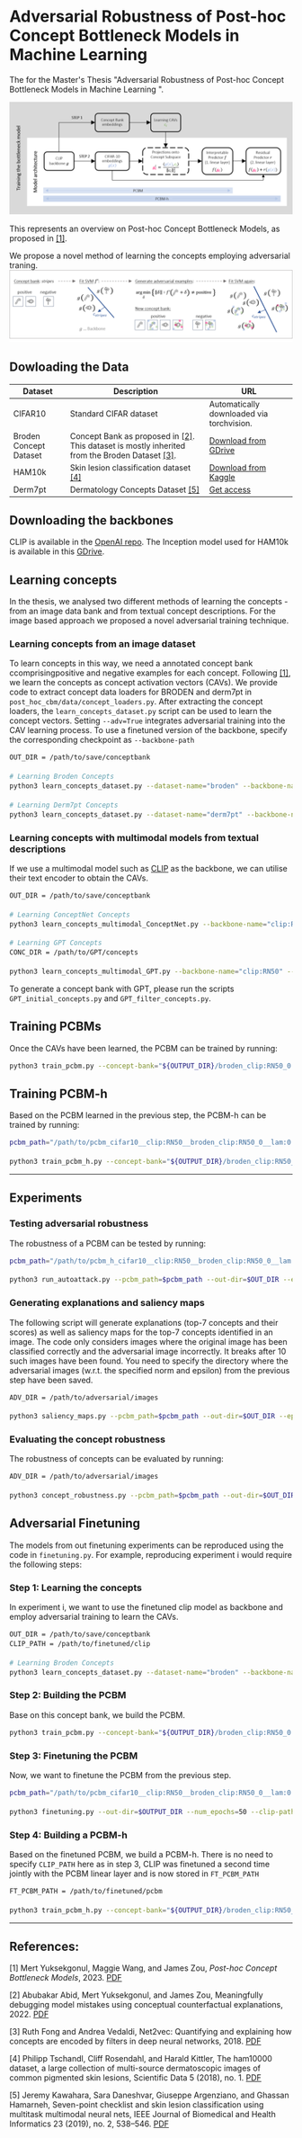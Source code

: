 # Adversarial Robustness of Post-hoc Concept Bottleneck Models in Machine Learning

The for the Master's Thesis "Adversarial Robustness of Post-hoc Concept Bottleneck Models in Machine Learning
". 

![PCBM Revision](https://github.com/MariaBulychev/Thesis_5/blob/master/pcbm_revision__3.png?raw=true "PCBM Revision Image")

This represents an overview on Post-hoc Concept Bottleneck Models, as proposed in [[1]](https://arxiv.org/pdf/2205.15480.pdf). 

We propose a novel method of learning the concepts employing adversarial traning. 
![Learning Concepts with Adversarial Training](https://github.com/MariaBulychev/Thesis_5/blob/master/adv_conc___.png?raw=true "PCBM Revision Image")

## Dowloading the Data 

| Dataset | Description | URL |
| ------- | ----------- | --- |
| CIFAR10 | Standard CIFAR dataset | Automatically downloaded via torchvision. |
| Broden Concept Dataset | Concept Bank as proposed in [[2]](https://arxiv.org/pdf/2106.12723.pdf). This dataset is mostly inherited from the Broden Dataset [[3]](https://arxiv.org/pdf/1801.03454.pdf). | [Download from GDrive](https://drive.google.com/file/d/1_yxGcveFcKetoB783H3iv3oiqXHYArT-/view?pli=1) |
| HAM10k | Skin lesion classification dataset [[4]](https://www.nature.com/articles/sdata2018161)  | [Download from Kaggle](https://www.kaggle.com/datasets/kmader/skin-cancer-mnist-ham10000) |
| Derm7pt | Dermatology Concepts Dataset [[5]](https://ieeexplore.ieee.org/document/8333693) | [Get access](https://derm.cs.sfu.ca/Welcome.html) | 

## Downloading the backbones

CLIP is available in the [OpenAI repo](https://github.com/openai/CLIP). The Inception model used for HAM10k is available in this [GDrive](https://drive.google.com/uc?id=1ToT8ifJ5lcWh8Ix19ifWlMcMz9UZXcmo).

## Learning concepts 

In the thesis, we analysed two different methods of learning the concepts - from an image data bank and from textual concept descriptions. For the image based approach we proposed a novel adversarial training technique.

### Learning concepts from an image dataset

To learn concepts in this way, we need a annotated concept bank ccomprisingpositive and negative examples for each concept. Following [[1]](https://arxiv.org/pdf/2205.15480.pdf), we learn the concepts as concept activation vectors (CAVs).
We provide code to extract concept data loaders for BRODEN and derm7pt in `post_hoc_cbm/data/concept_loaders.py`. After extracting the concept loaders, the `learn_concepts_dataset.py` script can be used to learn the concept vectors. Setting `--adv=True` integrates adversarial training into the CAV learning process. To use a finetuned version of the backbone, specify the corresponding checkpoint as `--backbone-path`

```bash
OUT_DIR = /path/to/save/conceptbank

# Learning Broden Concepts
python3 learn_concepts_dataset.py --dataset-name="broden" --backbone-name="clip:RN50" --C 0.001 0.01 0.1 1.0 10.0 --n-samples=50 --out-dir=$OUT_DIR

# Learning Derm7pt Concepts
python3 learn_concepts_dataset.py --dataset-name="derm7pt" --backbone-name="ham10000_inception" --C 0.001 0.01 0.1 1.0 10.0 --n-samples=50 --out-dir=$OUT_DIR
```

### Learning concepts with multimodal models from textual descriptions 

If we use a multimodal model such as [CLIP](https://arxiv.org/pdf/2103.00020.pdf) as the backbone, we can utilise their text encoder to obtain the CAVs. 

```bash
OUT_DIR = /path/to/save/conceptbank

# Learning ConceptNet Concepts
python3 learn_concepts_multimodal_ConceptNet.py --backbone-name="clip:RN50" --out-dir=$OUT_DIR --recurse=1

# Learning GPT Concepts
CONC_DIR = /path/to/GPT/concepts

python3 learn_concepts_multimodal_GPT.py --backbone-name="clip:RN50" --out-dir=$OUT_DIR --concept-file-path=$CONC_DIR --recurse=1
```

To generate a concept bank with GPT, please run the scripts `GPT_initial_concepts.py` and `GPT_filter_concepts.py`. 

## Training PCBMs

Once the CAVs have been learned, the PCBM can be trained by running:

```bash
python3 train_pcbm.py --concept-bank="${OUTPUT_DIR}/broden_clip:RN50_0.1_50.pkl" --dataset="cifar10" --backbone-name="clip:RN50" --out-dir=$OUTPUT_DIR --lam=2e-4
```

## Training PCBM-h

Based on the PCBM learned in the previous step, the PCBM-h can be trained by running: 

```bash
pcbm_path="/path/to/pcbm_cifar10__clip:RN50__broden_clip:RN50_0__lam:0.0002__alpha:0.99__seed:42.ckpt"

python3 train_pcbm_h.py --concept-bank="${OUTPUT_DIR}/broden_clip:RN50_0.1_50.pkl" --pcbm-path=$pcbm_path --out-dir=$OUTPUT_DIR --lam=2e-4 --dataset="cifar10"
```
---

## Experiments 

### Testing adversarial robustness 

The robustness of a PCBM can be tested by running:

```bash
pcbm_path="/path/to/pcbm_h_cifar10__clip:RN50__broden_clip:RN50_0__lam:0.0002__alpha:0.99__seed:42.ckpt"

python3 run_autoattack.py --pcbm_path=$pcbm_path --out-dir=$OUT_DIR --eps=0.001 --norm='Linf'
```

### Generating explanations and saliency maps  

The following script will generate explanations (top-7 concepts and their scores) as well as 
saliency maps for the top-7 concepts identified in an image.  The code only considers images where the original image has been classified correctly and the adversarial image incorrectly. It breaks after 10 such images have been found. You need to specify the directory where the adversarial images (w.r.t. the specified norm and epsilon) from the previous step have been saved. 

```bash
ADV_DIR = /path/to/adversarial/images

python3 saliency_maps.py --pcbm_path=$pcbm_path --out-dir=$OUT_DIR --eps=0.001 --norm='Linf' --adv-dir=$ADV_DIR
```

### Evaluating the concept robustness

The robustness of concepts can be evaluated by running:

```bash
ADV_DIR = /path/to/adversarial/images

python3 concept_robustness.py --pcbm_path=$pcbm_path --out-dir=$OUT_DIR --eps=0.001 --norm='Linf' --adv-dir=$ADV_DIR
```

## Adversarial Finetuning

The models from out finetuning experiments can be reproduced using the code in `finetuning.py`. For example, reproducing experiment i would require the following steps:

### Step 1: Learning the concepts 
In experiment i, we want to use the finetuned clip model as backbone and employ adversarial training to learn the CAVs. 

```bash
OUT_DIR = /path/to/save/conceptbank
CLIP_PATH = /path/to/finetuned/clip

# Learning Broden Concepts
python3 learn_concepts_dataset.py --dataset-name="broden" --backbone-name="clip:RN50" --backbone-path=$CLIP_PATH --C 0.001 0.01 0.1 1.0 10.0 --n-samples=50 --out-dir=$OUT_DIR --adv-conc=True
```

### Step 2: Building the PCBM
Base on this concept bank, we build the PCBM.

```bash
python3 train_pcbm.py --concept-bank="${OUTPUT_DIR}/broden_clip:RN50_0.1_50.pkl" --dataset="cifar10" --backbone-name="clip:RN50" --finetuned-clip-path=$CLIP_PATH --out-dir=$OUTPUT_DIR --lam=2e-4
```

### Step 3: Finetuning the PCBM
Now, we want to finetune the PCBM from the previous step.
```bash
pcbm_path="/path/to/pcbm_cifar10__clip:RN50__broden_clip:RN50_0__lam:0.0002__alpha:0.99__seed:42.ckpt"

python3 finetuning.py --out-dir=$OUTPUT_DIR --num_epochs=50 --clip-path=$CLIP_PATH --pcbm-path=$pcbm_path
```

### Step 4: Building a PCBM-h
Based on the finetuned PCBM, we build a PCBM-h. There is no need to specify `CLIP_PATH` here as in step 3, CLIP was finetuned a second time jointly with the PCBM linear layer and is now stored in `FT_PCBM_PATH`

```bash
FT_PCBM_PATH = /path/to/finetuned/pcbm

python3 train_pcbm_h.py --concept-bank="${OUTPUT_DIR}/broden_clip:RN50_0.1_50.pkl" --pcbm-path=$pcbm_path --finetuning-path=$FT_PCBM_PATH --out-dir=$OUTPUT_DIR --lam=2e-4 --dataset="cifar10"
```

---
## References:
<a id="ref1">[1]</a> Mert Yuksekgonul, Maggie Wang, and James Zou, *Post-hoc Concept Bottleneck Models*, 2023. [PDF](https://arxiv.org/pdf/2205.15480.pdf)

<a id="ref1">[2]</a> Abubakar Abid, Mert Yuksekgonul, and James Zou, Meaningfully debugging model mistakes using conceptual counterfactual explanations, 2022. [PDF](https://arxiv.org/pdf/2106.12723.pdf)

<a id="ref1">[3]</a> Ruth Fong and Andrea Vedaldi, Net2vec: Quantifying and explaining how concepts are encoded by filters in deep neural networks, 2018. [PDF](https://arxiv.org/pdf/1801.03454.pdf)

<a id="ref1">[4]</a> Philipp Tschandl, Cliff Rosendahl, and Harald Kittler, The ham10000 dataset, a large collection of multi-source dermatoscopic images of common pigmented skin lesions, Scientific Data 5 (2018), no. 1. [PDF](https://www.nature.com/articles/sdata2018161)

<a id="ref1">[5]</a> Jeremy Kawahara, Sara Daneshvar, Giuseppe Argenziano, and Ghassan Hamarneh, Seven-point checklist and skin lesion classification using multitask multimodal neural nets, IEEE
Journal of Biomedical and Health Informatics 23 (2019), no. 2, 538–546. [PDF](https://ieeexplore.ieee.org/document/8333693)
